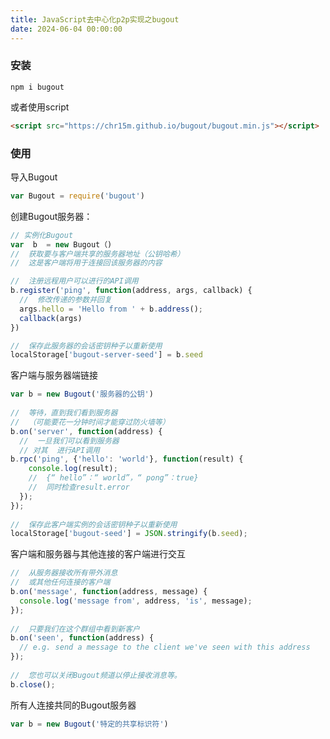 ```yaml
---
title: JavaScript去中心化p2p实现之bugout
date: 2024-06-04 00:00:00
---
```

### 安装
``` shell
npm i bugout
```

或者使用script

``` html
<script src="https://chr15m.github.io/bugout/bugout.min.js"></script>
```

### 使用
导入Bugout

``` javascript
var Bugout = require('bugout')
```

创建Bugout服务器：

``` javascript
// 实例化Bugout
var  b  = new Bugout（)
//  获取要与客户端共享的服务器地址（公钥哈希）
//  这是客户端将用于连接回该服务器的内容

//  注册远程用户可以进行的API调用
b.register('ping', function(address, args, callback) {
  //  修改传递的参数并回复
  args.hello = 'Hello from ' + b.address();
  callback(args)
})

//  保存此服务器的会话密钥种子以重新使用
localStorage['bugout-server-seed'] = b.seed
```

客户端与服务器端链接

``` javascript
var b = new Bugout('服务器的公钥')
 
//  等待，直到我们看到服务器
//  （可能要花一分钟时间才能穿过防火墙等）
b.on('server', function(address) {
  //  一旦我们可以看到服务器
  // 对其  进行API调用
b.rpc('ping', {'hello': 'world'}, function(result) {
    console.log(result);
    //  {“ hello”：“ world”，“ pong”：true}
    //  同时检查result.error
  });
});
 
//  保存此客户端实例的会话密钥种子以重新使用
localStorage['bugout-seed'] = JSON.stringify(b.seed);
```

客户端和服务器与其他连接的客户端进行交互

``` javascript
//  从服务器接收所有带外消息
//  或其他任何连接的客户端
b.on('message', function(address, message) {
  console.log('message from', address, 'is', message);
});
 
//  只要我们在这个群组中看到新客户
b.on('seen', function(address) {
  // e.g. send a message to the client we've seen with this address
});
 
//  您也可以关闭Bugout频道以停止接收消息等。
b.close();
```

所有人连接共同的Bugout服务器

``` javascript
var b = new Bugout('特定的共享标识符')
```
